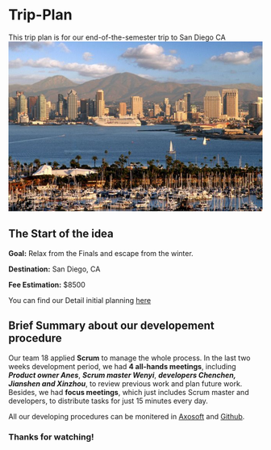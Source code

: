 # Trip-Plan
This trip plan is for our end-of-the-semester trip to San Diego CA
![San Diego](Sandiego.jpg)

## The Start of the idea
**Goal:** Relax from the Finals and escape from the winter.

**Destination:** San Diego, CA

**Fee Estimation:** $8500

You can find our Detail initial planning [here](https://docs.google.com/document/d/18EUmW5baUnwzp9AeuI0C6LKgkhOAH5W0ZwoLf-9n3RU/edit?usp=sharing)

## Brief Summary about our developement procedure

Our team 18 applied **Scrum** to manage the whole process. In the last two weeks development period, we had **4 all-hands meetings**, including **_Product owner Anes_**, **_Scrum master Wenyi_**, **_developers Chenchen, Jianshen and Xinzhou_**, to review previous work and plan future work. Besides, we had **focus meetings**, which just includes Scrum master and developers, to distribute tasks for just 15 minutes every day. 

All our developing procedures can be monitered in [Axosoft](https://xinzhou.axosoft.com/) and [Github](https://github.com/Wenyilu1990/Trip-Plan).

### Thanks for watching!
